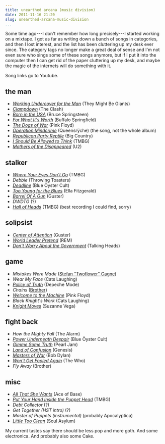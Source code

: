 ```yaml
---
title: unearthed arcana (music division)
date: 2011-11-16 21:20
slug: unearthed-arcana-music-division
...
```


Some time ago---I don't remember how long precisely---I started
working on a mixtape. I got as far as writing down a bunch of songs in
categories, and then I lost interest, and the list has been cluttering
up my desk ever since. The category tags no longer make a great deal
of sense and I'm not even sure who sings some of these songs anymore,
but if I put it into the computer then I can get rid of the paper
cluttering up my desk, and maybe the magic of the internets will do
something with it.

<!--more-->

Song links go to Youtube.

## the man

* _[Working Undercover for the Man](https://www.youtube.com/watch?v=qqPkRcRbLwg)_ (They Might Be Giants)
* _[Clampdown](https://www.youtube.com/watch?v=psB0cidB5bg)_ (The Clash)
* _[Born in the USA](https://www.youtube.com/watch?v=tIekamBDiAw)_ (Bruce Springsteen)
* _[For What It's Worth](https://www.youtube.com/watch?v=f5M_Ttstbgs)_ (Buffalo Springfield)
* _[The Dogs of War](https://www.youtube.com/watch?v=pPFJDVKpB7s)_ (Pink Floyd)
* _[Operation:Mindcrime](https://www.youtube.com/watch?v=vAI2QOBMlTA)_ (Queensrÿche) (the song, not the whole album)
* _[Republican Party Reptile](https://www.youtube.com/watch?v=mtPPHbWDtZ8)_ (Big Country)
* _[I Should Be Allowed to Think](https://www.youtube.com/watch?v=11g5Y5YnDp0)_ (TMBG)
* _[Mothers of the Disappeared](https://www.youtube.com/watch?v=4U-p4aN66qI)_ (U2)

## stalker

* _[Where Your Eyes Don't Go](https://www.youtube.com/watch?v=SkYnFk1Gpl0)_ (TMBG)
* _Debbie_ (Throwing Toasters)
* _[Deadline](https://www.youtube.com/watch?v=VTNqyJXTako)_ (Blue Öyster Cult)
* _[Too Young for the Blues](https://www.youtube.com/watch?v=zz920WOZnSc)_ (Ella Fitzgerald)
* _[Barrel Of A Gun](https://www.youtube.com/watch?v=u6bHXjWZjtY)_ (Guster)
* _DWDTG_ (?)
* _[Hall of Heads](https://www.youtube.com/watch?v=_bXKniVEPDY)_ (TMBG) (best recording I could find, sorry)

## solipsist

* _[Center of Attention](https://www.youtube.com/watch?v=EHhNFiQqz0A)_ (Guster)
* _[World Leader Pretend](https://www.youtube.com/watch?v=9A1jLc71tlk)_ (REM)
* _[Don't Worry About the Government](https://www.youtube.com/watch?v=s9CjnDufqeQ)_ (Talking Heads)

## game

* _Mistakes Were Made_ ([Stefan "Twoflower" Gagne](http://stefangagne.com/))
* _Wear My Face_ (Cats Laughing)
* _[Policy of Truth](https://www.youtube.com/watch?v=M2VBmHOYpV8&ob=av2e)_ (Depeche Mode)
* _Chains_ ([Brother](http://www.brothermusic.com/))
* _[Welcome to the Machine](https://www.youtube.com/watch?v=ZB_2oIKUVks)_ (Pink Floyd)
* _Black Knight's Work_ (Cats Laughing)
* _[Knight Moves](https://www.youtube.com/watch?v=zqIclJjrCgU)_ (Suzanne Vega)

## fight back

* _How the Mighty Fall_ (The Alarm)
* _[Power Underneath Despair](https://www.youtube.com/watch?v=05nx5cjxfUg)_ (Blue Öyster Cult)
* _[Gimme Some Truth](https://www.youtube.com/watch?v=ERPgAQGs2I8)_ (Pearl Jam)
* _[Land of Confusion](https://www.youtube.com/watch?v=VMW7YjrJ-Ag)_ (Genesis)
* _[Masters of War](https://www.youtube.com/watch?v=onRobFQchS0)_ (Bob Dylan)
* _[Won't Get Fooled Again](https://www.youtube.com/watch?v=SHhrZgojY1Q)_ (The Who)
* _Fly Away_ (Brother)

## misc

* _[All That She Wants](https://www.youtube.com/watch?v=cN0mKD8wnvo)_ (Ace of Base)
* _[Put Your Hand Inside the Puppet Head](https://www.youtube.com/watch?v=U24OvWVdVwA)_ (TMBG)
* _Debt Collector_ (?)
* _Get Together (HST intro)_ (?)
* _Master of Puppets (instrumental)_ (probably Apocalyptica)
* _[Little Too Clean](https://www.youtube.com/watch?v=P0p5g0EfWCc)_ (Soul Asylum)

My current tastes say there should be less pop and more goth. And some
electronica. And probably also some Cake.
